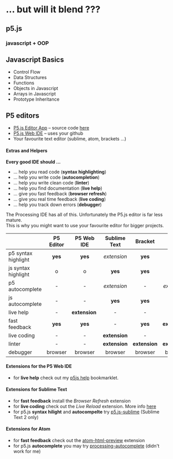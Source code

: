 # ... but will it blend ???
## p5.js
### javascript + OOP

## Javascript Basics

* Control Flow
* Data Structures
* Functions
* Objects in Javascript
* Arrays in Javascript
* Prototype Inheritance

## P5 editors ##

* [P5.js Editor App](https://github.com/processing/p5.js-editor/releases/) – source code [here](https://github.com/therewasaguy/p5js-webIDE)
* [P5.js Web IDE](https://p5ide.herokuapp.com/editor) – uses your github
* Your favourite text editor (sublime, atom, brackets ...)

#### Extras and Helpers ####

**Every good IDE should ...**

* ... help you read code (**syntax highlighting**)
* ... help you write code (**autocompletion**)
* ... help you write clean code (**linter**)
* ... help you find documentation (**live help**)
* ... give you fast feedback (**browser refresh**)
* ... give you real time feedback (**live coding**)
* ... help you track down errors (**debugger**)

The Processing IDE has all of this. Unfortunately the P5.js editor is far less mature.  
This is why you might want to use your favourite editor for bigger projects.

|                        | P5 Editor  | P5 Web IDE      | Sublime Text   | Bracket        | Atom          |
| ---------------------- | :--------: | :-------------: | :------------: | :------:       | :-----------: |
| p5 syntax highlight    | **yes**    | **yes**         | *extension*    | **yes**        | -             |
| js syntax highlight    | o          | o               | **yes**        | **yes**        | **yes**       |
| p5 autocomplete        | -          | -               | *extension*    | -              | *extension*   |
| js autocomplete        | -          | -               | **yes**        | **yes**        | *yes*         |
| live help              | -          | **extension**   | -              | -              | -             |
| fast feedback          | **yes**    | **yes**         | -              | **yes**        | **extension** |
| live coding            | -          | -               | **extension**  | -              | ?             |
| linter                 | -          | -               | **extension**  | **extension**  | **extension** |
| debugger               | browser    | browser         | browser        | browser        | browser       |




#### Extensions for the P5 Web IDE ####

* for **live help** check out my [p5js help](https://craftoid.github.io/bookmarklets/) bookmarklet.

#### Extensions for Sublime Text ####

* for **fast feedback** install the *Browser Refresh* extension
* for **live coding** check out the *Live Reload* extension. More info [here](http://www.gordich.com/blog/2015/5/10/almost-livecoding-with-sublime-and-processing-p5js)
* for p5.js **syntax hilight** and **autocompelte** try [p5.js-sublime](https://github.com/sergiomajluf/p5.js-sublime) (Sublime Text 2 only)

#### Extensions for Atom ####

* for **fast feedback** check out the [atom-html-preview]() extension
* for p5.js **autocomplete** you may try [processing-autocomplete](https://github.com/Stefterv/processing-autocomplete) (didn't work for me)


